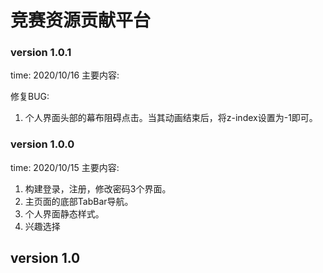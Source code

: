 # 竞赛资源贡献平台

### version 1.0.1
time: 2020/10/16
主要内容: 

修复BUG: 
1. 个人界面头部的幕布阻碍点击。当其动画结束后，将z-index设置为-1即可。

### version 1.0.0
time: 2020/10/15
主要内容: 
1. 构建登录，注册，修改密码3个界面。
2. 主页面的底部TabBar导航。 
3. 个人界面静态样式。
4. 兴趣选择

## version 1.0
